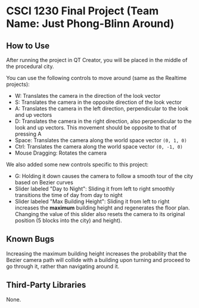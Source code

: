 # CSCI 1230 Final Project (Team Name: Just Phong-Blinn Around)

## How to Use
After running the project in QT Creator, you will be placed in the middle of the procedural city. 

You can use the following controls to move around (same as the Realtime projects):
* W: Translates the camera in the direction of the look vector
* S: Translates the camera in the opposite direction of the look vector
* A: Translates the camera in the left direction, perpendicular to the look and up vectors
* D: Translates the camera in the right direction, also perpendicular to the look and up vectors. This movement should be opposite to that of pressing A
* Space: Translates the camera along the world space vector `(0, 1, 0)`
* Ctrl: Translates the camera along the world space vector `(0, -1, 0)`
* Mouse Dragging: Rotates the camera

We also added some new controls specific to this project:
* G: Holding it down causes the camera to follow a smooth tour of the city based on Bezier curves
* Slider labeled "Day to Night": Sliding it from left to right smoothly transitions the time of day from day to night
* Slider labeled "Max Building Height": Sliding it from left to right increases the **maximum** building height and regenerates the floor plan. Changing the value of this slider also resets the camera to its original position (5 blocks into the city) and height).

## Known Bugs
Increasing the maximum building height increases the probability that the Bezier camera path will collide with a building upon turning and proceed to go through it, rather than navigating around it.

## Third-Party Libraries
None.
